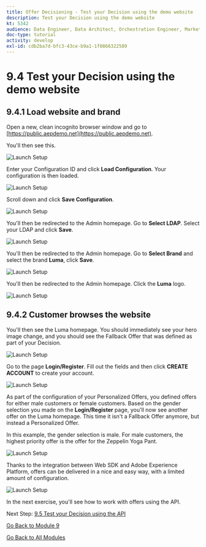 ```yaml
---
title: Offer Decisioning - Test your Decision using the demo website
description: Test your Decision using the demo website
kt: 5342
audience: Data Engineer, Data Architect, Orchestration Engineer, Marketer
doc-type: tutorial
activity: develop
exl-id: cdb2ba7d-bfc3-43ce-b9a1-1f0866322589
---
```

# 9.4 Test your Decision using the demo website

## 9.4.1 Load website and brand

Open a new, clean incognito browser window and go to [https://public.aepdemo.net](https://public.aepdemo.net). 

You'll then see this. 

![Launch Setup](./images/demo1.png)

Enter your Configuration ID and click **Load Configuration**. Your configuration is then loaded.

![Launch Setup](./images/demo2.png)

Scroll down and click **Save Configuration**.

![Launch Setup](./images/demo3.png)

You'll then be redirected to the Admin homepage. Go to **Select LDAP**. Select your LDAP and click **Save**.

![Launch Setup](./images/demo5.png)

You'll then be redirected to the Admin homepage. Go to **Select Brand** and select the brand **Luma**, click **Save**.

![Launch Setup](./images/demo7.png)

You'll then be redirected to the Admin homepage. Click the **Luma** logo.

![Launch Setup](./images/demo8.png)

## 9.4.2 Customer browses the website

You'll then see the Luma homepage. You should immediately see your hero image change, and you should see the Fallback Offer that was defined as part of your Decision.

![Launch Setup](./images/demo9.png)

Go to the page **Login/Register**. Fill out the fields and then click **CREATE ACCOUNT** to create your account.

![Launch Setup](./images/demo10.png)

As part of the configuration of your Personalized Offers, you defined offers for either male customers or female customers. Based on the gender selection you made on the **Login/Register** page, you'll now see another offer on the Luma homepage. This time it isn't a Fallback Offer anymore, but instead a Personalized Offer.

In this example, the gender selection is male. For male customers, the highest priority offer is the offer for the Zeppelin Yoga Pant.

![Launch Setup](./images/demo11.png)

Thanks to the integration between Web SDK and Adobe Experience Platform, offers can be delivered in a nice and easy way, with a limited amount of configuration.

![Launch Setup](./images/demo12.png)

In the next exercise, you'll see how to work with offers using the API.

Next Step: [9.5 Test your Decision using the API](./ex5.md)

[Go Back to Module 9](./offer-decisioning.md)

[Go Back to All Modules](./../../overview.md)
